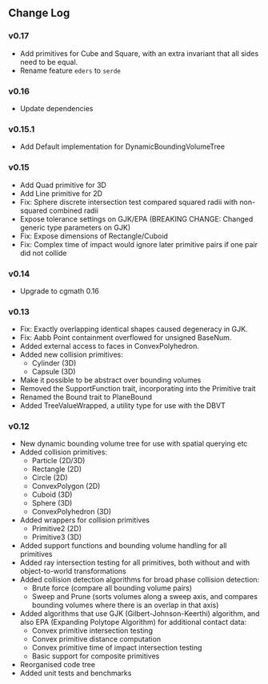 ## Change Log

### v0.17
  - Add primitives for Cube and Square, with an extra invariant that all sides need to be equal.
  - Rename feature `eders` to `serde`

### v0.16
  - Update dependencies

### v0.15.1
  - Add Default implementation for DynamicBoundingVolumeTree

### v0.15
  - Add Quad primitive for 3D
  - Add Line primitive for 2D
  - Fix: Sphere discrete intersection test compared squared radii with non-squared combined radii
  - Expose tolerance settings on GJK/EPA (BREAKING CHANGE: Changed generic type parameters on GJK)
  - Fix: Expose dimensions of Rectangle/Cuboid
  - Fix: Complex time of impact would ignore later primitive pairs if one pair did not collide

### v0.14
  - Upgrade to cgmath 0.16

### v0.13
  - Fix: Exactly overlapping identical shapes caused degeneracy in GJK.
  - Fix: Aabb Point containment overflowed for unsigned BaseNum.
  - Added external access to faces in ConvexPolyhedron.
  - Added new collision primitives:
    * Cylinder (3D)
    * Capsule (3D)
  - Make it possible to be abstract over bounding volumes
  - Removed the SupportFunction trait, incorporating into the Primitive trait
  - Renamed the Bound trait to PlaneBound
  - Added TreeValueWrapped, a utility type for use with the DBVT   

### v0.12 
  - New dynamic bounding volume tree for use with spatial querying etc
  - Added collision primitives:
    * Particle (2D/3D)
    * Rectangle (2D)
    * Circle (2D)
    * ConvexPolygon (2D)
    * Cuboid (3D)
    * Sphere (3D)
    * ConvexPolyhedron (3D)
  - Added wrappers for collision primitives
    * Primitive2 (2D)
    * Primitive3 (3D)
  - Added support functions and bounding volume handling for all primitives
  - Added ray intersection testing for all primitives, both without and with object-to-world transformations
  - Added collision detection algorithms for broad phase collision detection:
    * Brute force (compare all bounding volume pairs)
    * Sweep and Prune (sorts volumes along a sweep axis, and compares bounding volumes where there is an overlap in that 
      axis)
  - Added algorithms that use GJK (Gilbert-Johnson-Keerthi) algorithm, and also EPA (Expanding Polytope Algorithm) for 
    additional contact data:
    * Convex primitive intersection testing
    * Convex primitive distance computation
    * Convex primitive time of impact intersection testing
    * Basic support for composite primitives
  - Reorganised code tree
  - Added unit tests and benchmarks 
